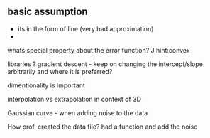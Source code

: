 ## basic assumption
- its in the form of line (very bad approximation)
- 

whats special property about the error function? J hint:convex

libraries ?
gradient descent - keep on changing the intercept/slope arbitrarily 
and where it is preferred?

dimentionality is important

interpolation vs extrapolation
in context of 3D

Gaussian curve - when adding noise to the data

How prof. created the data file? had a function and add the noise

